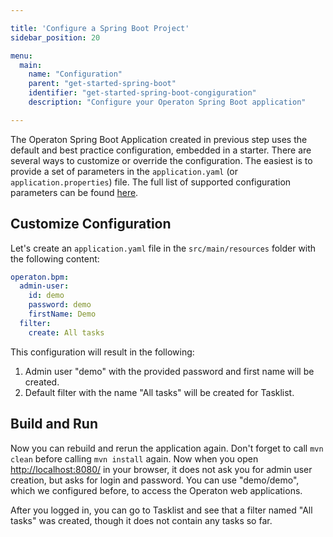 ```yaml
---

title: 'Configure a Spring Boot Project'
sidebar_position: 20

menu:
  main:
    name: "Configuration"
    parent: "get-started-spring-boot"
    identifier: "get-started-spring-boot-congiguration"
    description: "Configure your Operaton Spring Boot application"

---
```


The Operaton Spring Boot Application created in previous step uses the default and best practice configuration, embedded in a starter.
There are several ways to customize or override the configuration. The easiest is to provide a set of parameters in the `application.yaml` (or `application.properties`) file.
The full list of supported configuration parameters can be found [here](../../documentation/user-guide/spring-boot-integration/configuration.md#operaton-engine-properties).

## Customize Configuration

Let's create an `application.yaml` file in the `src/main/resources` folder with the following content:
```yaml
operaton.bpm:
  admin-user:
    id: demo
    password: demo
    firstName: Demo
  filter:
    create: All tasks
```

This configuration will result in the following:

1. Admin user "demo" with the provided password and first name will be created.
2. Default filter with the name "All tasks" will be created for Tasklist.

## Build and Run

Now you can rebuild and rerun the application again. Don't forget to call `mvn clean` before calling `mvn install` again.
Now when you open [http://localhost:8080/](http://localhost:8080/) in your browser, it does not ask you for admin user creation, but asks for login and password.
You can use "demo/demo", which we configured before, to access the Operaton web applications.

After you logged in, you can go to Tasklist and see that a filter named "All tasks" was created, though it does not contain any tasks so far.